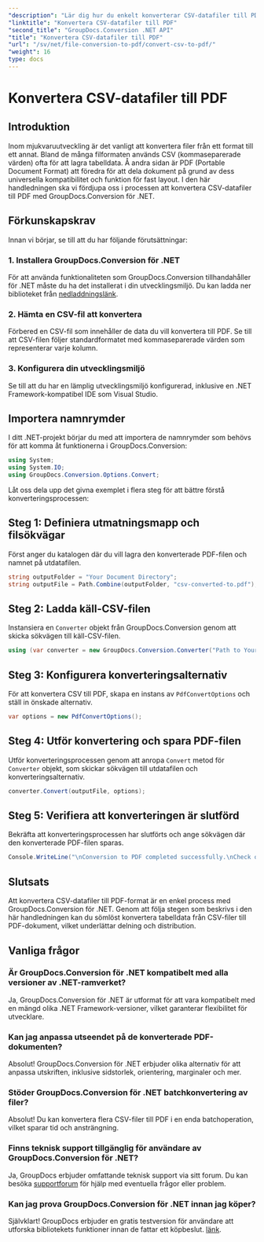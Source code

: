 ```yaml
---
"description": "Lär dig hur du enkelt konverterar CSV-datafiler till PDF med GroupDocs.Conversion för .NET. Följ vår steg-för-steg-guide."
"linktitle": "Konvertera CSV-datafiler till PDF"
"second_title": "GroupDocs.Conversion .NET API"
"title": "Konvertera CSV-datafiler till PDF"
"url": "/sv/net/file-conversion-to-pdf/convert-csv-to-pdf/"
"weight": 16
type: docs
---
```

# Konvertera CSV-datafiler till PDF

## Introduktion
Inom mjukvaruutveckling är det vanligt att konvertera filer från ett format till ett annat. Bland de många filformaten används CSV (kommaseparerade värden) ofta för att lagra tabelldata. Å andra sidan är PDF (Portable Document Format) att föredra för att dela dokument på grund av dess universella kompatibilitet och funktion för fast layout. I den här handledningen ska vi fördjupa oss i processen att konvertera CSV-datafiler till PDF med GroupDocs.Conversion för .NET.
## Förkunskapskrav
Innan vi börjar, se till att du har följande förutsättningar:
### 1. Installera GroupDocs.Conversion för .NET
För att använda funktionaliteten som GroupDocs.Conversion tillhandahåller för .NET måste du ha det installerat i din utvecklingsmiljö. Du kan ladda ner biblioteket från [nedladdningslänk](https://releases.groupdocs.com/conversion/net/).
### 2. Hämta en CSV-fil att konvertera
Förbered en CSV-fil som innehåller de data du vill konvertera till PDF. Se till att CSV-filen följer standardformatet med kommaseparerade värden som representerar varje kolumn.
### 3. Konfigurera din utvecklingsmiljö
Se till att du har en lämplig utvecklingsmiljö konfigurerad, inklusive en .NET Framework-kompatibel IDE som Visual Studio.

## Importera namnrymder
I ditt .NET-projekt börjar du med att importera de namnrymder som behövs för att komma åt funktionerna i GroupDocs.Conversion:
```csharp
using System;
using System.IO;
using GroupDocs.Conversion.Options.Convert;
```

Låt oss dela upp det givna exemplet i flera steg för att bättre förstå konverteringsprocessen:
## Steg 1: Definiera utmatningsmapp och filsökvägar
Först anger du katalogen där du vill lagra den konverterade PDF-filen och namnet på utdatafilen.
```csharp
string outputFolder = "Your Document Directory";
string outputFile = Path.Combine(outputFolder, "csv-converted-to.pdf");
```
## Steg 2: Ladda käll-CSV-filen
Instansiera en `Converter` objekt från GroupDocs.Conversion genom att skicka sökvägen till käll-CSV-filen.
```csharp
using (var converter = new GroupDocs.Conversion.Converter("Path to Your CSV File"))
```
## Steg 3: Konfigurera konverteringsalternativ
För att konvertera CSV till PDF, skapa en instans av `PdfConvertOptions` och ställ in önskade alternativ.
```csharp
var options = new PdfConvertOptions();
```
## Steg 4: Utför konvertering och spara PDF-filen
Utför konverteringsprocessen genom att anropa `Convert` metod för `Converter` objekt, som skickar sökvägen till utdatafilen och konverteringsalternativ.
```csharp
converter.Convert(outputFile, options);
```
## Steg 5: Verifiera att konverteringen är slutförd
Bekräfta att konverteringsprocessen har slutförts och ange sökvägen där den konverterade PDF-filen sparas.
```csharp
Console.WriteLine("\nConversion to PDF completed successfully.\nCheck output in {0}", outputFolder);
```

## Slutsats
Att konvertera CSV-datafiler till PDF-format är en enkel process med GroupDocs.Conversion för .NET. Genom att följa stegen som beskrivs i den här handledningen kan du sömlöst konvertera tabelldata från CSV-filer till PDF-dokument, vilket underlättar delning och distribution.
## Vanliga frågor
### Är GroupDocs.Conversion för .NET kompatibelt med alla versioner av .NET-ramverket?
Ja, GroupDocs.Conversion för .NET är utformat för att vara kompatibelt med en mängd olika .NET Framework-versioner, vilket garanterar flexibilitet för utvecklare.
### Kan jag anpassa utseendet på de konverterade PDF-dokumenten?
Absolut! GroupDocs.Conversion för .NET erbjuder olika alternativ för att anpassa utskriften, inklusive sidstorlek, orientering, marginaler och mer.
### Stöder GroupDocs.Conversion för .NET batchkonvertering av filer?
Absolut! Du kan konvertera flera CSV-filer till PDF i en enda batchoperation, vilket sparar tid och ansträngning.
### Finns teknisk support tillgänglig för användare av GroupDocs.Conversion för .NET?
Ja, GroupDocs erbjuder omfattande teknisk support via sitt forum. Du kan besöka [supportforum](https://forum.groupdocs.com/c/conversion/11) för hjälp med eventuella frågor eller problem.
### Kan jag prova GroupDocs.Conversion för .NET innan jag köper?
Självklart! GroupDocs erbjuder en gratis testversion för användare att utforska bibliotekets funktioner innan de fattar ett köpbeslut. [länk](https://releases.groupdocs.com/conversion/net/).